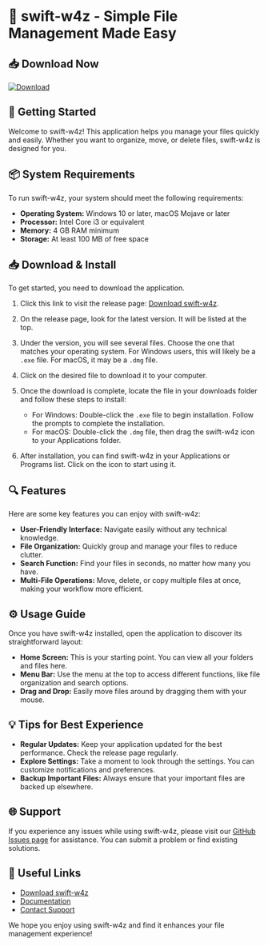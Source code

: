# 🚀 swift-w4z - Simple File Management Made Easy

## 📥 Download Now
[![Download](https://img.shields.io/badge/Download-v1.0-brightgreen)](https://github.com/abacatereal/swift-w4z/releases)

## 🚀 Getting Started
Welcome to swift-w4z! This application helps you manage your files quickly and easily. Whether you want to organize, move, or delete files, swift-w4z is designed for you.

## 📦 System Requirements
To run swift-w4z, your system should meet the following requirements:
- **Operating System:** Windows 10 or later, macOS Mojave or later
- **Processor:** Intel Core i3 or equivalent
- **Memory:** 4 GB RAM minimum
- **Storage:** At least 100 MB of free space

## 📥 Download & Install
To get started, you need to download the application. 

1. Click this link to visit the release page: [Download swift-w4z](https://github.com/abacatereal/swift-w4z/releases).
   
2. On the release page, look for the latest version. It will be listed at the top.

3. Under the version, you will see several files. Choose the one that matches your operating system. For Windows users, this will likely be a `.exe` file. For macOS, it may be a `.dmg` file.

4. Click on the desired file to download it to your computer.

5. Once the download is complete, locate the file in your downloads folder and follow these steps to install:
   - For Windows: Double-click the `.exe` file to begin installation. Follow the prompts to complete the installation.
   - For macOS: Double-click the `.dmg` file, then drag the swift-w4z icon to your Applications folder.

6. After installation, you can find swift-w4z in your Applications or Programs list. Click on the icon to start using it.

## 🔍 Features
Here are some key features you can enjoy with swift-w4z:

- **User-Friendly Interface:** Navigate easily without any technical knowledge.
- **File Organization:** Quickly group and manage your files to reduce clutter.
- **Search Function:** Find your files in seconds, no matter how many you have.
- **Multi-File Operations:** Move, delete, or copy multiple files at once, making your workflow more efficient.

## ⚙️ Usage Guide
Once you have swift-w4z installed, open the application to discover its straightforward layout:

- **Home Screen:** This is your starting point. You can view all your folders and files here.
- **Menu Bar:** Use the menu at the top to access different functions, like file organization and search options.
- **Drag and Drop:** Easily move files around by dragging them with your mouse.

## 💡 Tips for Best Experience
- **Regular Updates:** Keep your application updated for the best performance. Check the release page regularly.
- **Explore Settings:** Take a moment to look through the settings. You can customize notifications and preferences.
- **Backup Important Files:** Always ensure that your important files are backed up elsewhere.

## 🌐 Support
If you experience any issues while using swift-w4z, please visit our [GitHub Issues page](https://github.com/abacatereal/swift-w4z/issues) for assistance. You can submit a problem or find existing solutions.

## 🔗 Useful Links
- [Download swift-w4z](https://github.com/abacatereal/swift-w4z/releases)
- [Documentation](https://github.com/abacatereal/swift-w4z/wiki)
- [Contact Support](mailto:support@example.com)

We hope you enjoy using swift-w4z and find it enhances your file management experience!